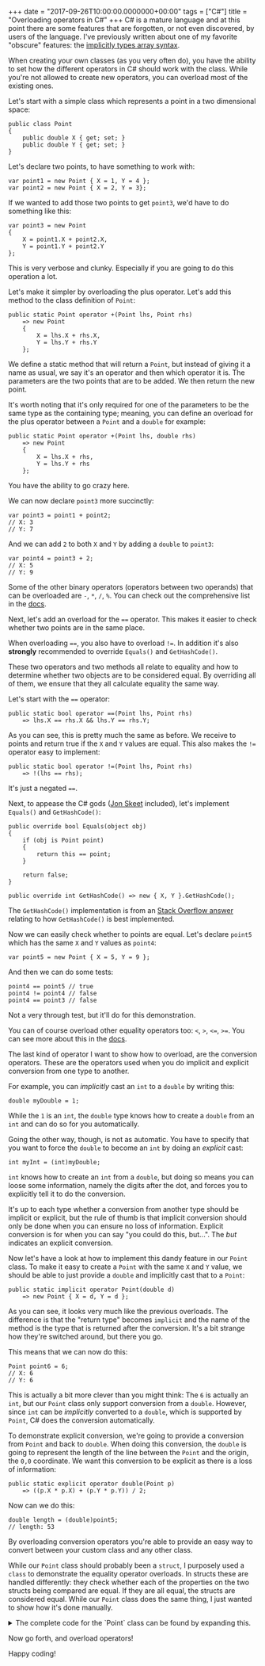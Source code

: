 +++
date = "2017-09-26T10:00:00.0000000+00:00"
tags = ["C#"]
title = "Overloading operators in C#"
+++
C# is a mature language and at this point there are some features that are forgotten, or not even discovered, by users of the language. I've previously written about one of my favorite "obscure" features: the [implicitly types array syntax](/the-underrated-new-in-c/).

When creating your own classes (as you very often do), you have the ability to set how the different operators in C# should work with the class. While you're not allowed to create new operators, you can overload most of the existing ones.

Let's start with a simple class which represents a point in a two dimensional space:

```
public class Point
{
    public double X { get; set; }
    public double Y { get; set; }
}
```

Let's declare two points, to have something to work with:

```
var point1 = new Point { X = 1, Y = 4 };
var point2 = new Point { X = 2, Y = 3};
```

If we wanted to add those two points to get `point3`, we'd have to do something like this:

```
var point3 = new Point
{
    X = point1.X + point2.X,
    Y = point1.Y + point2.Y
};
```

This is very verbose and clunky. Especially if you are going to do this operation a lot.

Let's make it simpler by overloading the plus operator. Let's add this method to the class definition of `Point`:

```
public static Point operator +(Point lhs, Point rhs)
    => new Point
    {
        X = lhs.X + rhs.X,
        Y = lhs.Y + rhs.Y
    };
```

We define a static method that will return a `Point`, but instead of giving it a name as usual, we say it's an operator and then which operator it is. The parameters are the two points that are to be added. We then return the new point.

It's worth noting that it's only required for one of the parameters to be the same type as the containing type; meaning, you can define an overload for the plus operator between a `Point` and a `double` for example:

```
public static Point operator +(Point lhs, double rhs)
    => new Point
    {
    	X = lhs.X + rhs,
    	Y = lhs.Y + rhs
    };
```

You have the ability to go crazy here.

We can now declare `point3` more succinctly:

```
var point3 = point1 + point2;
// X: 3
// Y: 7
```

And we can add `2` to both `X` and `Y` by adding a `double` to `point3`:

```
var point4 = point3 + 2;
// X: 5
// Y: 9
```

Some of the other binary operators (operators between two operands) that can be overloaded are `-`, `*`, `/`, `%`. You can check out the comprehensive list in the [docs](https://docs.microsoft.com/en-us/dotnet/csharp/programming-guide/statements-expressions-operators/overloadable-operators).

Next, let's add an overload for the `==` operator. This makes it easier to check whether two points are in the same place.

When overloading `==`, you also have to overload `!=`. In addition it's also **strongly** recommended to override `Equals()` and `GetHashCode()`. 

These two operators and two methods all relate to equality and how to determine whether two objects are to be considered equal. By overriding all of them, we ensure that they all calculate equality the same way.

Let's start with the `==` operator:

```
public static bool operator ==(Point lhs, Point rhs)
    => lhs.X == rhs.X && lhs.Y == rhs.Y;
```

As you can see, this is pretty much the same as before. We receive to points and return true if the `X` and `Y` values are equal. This also makes the `!=` operator easy to implement:

```
public static bool operator !=(Point lhs, Point rhs)
    => !(lhs == rhs);
```

It's just a negated `==`.

Next, to appease the C# gods ([Jon Skeet](https://www.quora.com/Who-is-Jon-Skeet-and-how-did-he-become-famous-on-Stack-Overflow) included), let's implement `Equals()` and `GetHashCode()`:

```
public override bool Equals(object obj)
{
    if (obj is Point point)
    {
        return this == point;
    }

    return false;
}

public override int GetHashCode() => new { X, Y }.GetHashCode();
```

The `GetHashCode()` implementation is from an [Stack Overflow answer](https://stackoverflow.com/a/4630550/1339804) relating to how `GetHashCode()` is best implemented.

Now we can easily check whether to points are equal. Let's declare `point5` which has the same `X` and `Y` values as `point4`:

```
var point5 = new Point { X = 5, Y = 9 };
```

And then we can do some tests:

```
point4 == point5 // true
point4 != point4 // false
point4 == point3 // false
```

Not a very through test, but it'll do for this demonstration.

You can of course overload other equality operators too: `<`, `>`, `<=`, `>=`. You can see more about this in the [docs](https://docs.microsoft.com/en-us/dotnet/csharp/programming-guide/statements-expressions-operators/overloadable-operators).

The last kind of operator I want to show how to overload, are the conversion operators. These are the operators used when you do implicit and explicit conversion from one type to another.

For example, you can *implicitly* cast an `int` to a `double` by writing this:

```
double myDouble = 1;
```

While the `1` is an `int`, the `double` type knows how to create a `double` from an `int` and can do so for you automatically.

Going the other way, though, is not as automatic. You have to specify that you want to force the `double` to become an `int` by doing an *explicit* cast:

```
int myInt = (int)myDouble;
```

`int` knows how to create an `int` from a `double`, but doing so means you can loose some information, namely the digits after the dot, and forces you to explicitly tell it to do the conversion.

It's up to each type whether a conversion from another type should be implicit or explicit, but the rule of thumb is that implicit conversion should only be done when you can ensure no loss of information. Explicit conversion is for when you can say "you could do this, but...". The *but* indicates an explicit conversion.

Now let's have a look at how to implement this dandy feature in our `Point` class. To make it easy to create a `Point` with the same `X` and `Y` value, we should be able to just provide a `double` and implicitly cast that to a `Point`:

```
public static implicit operator Point(double d)
    => new Point { X = d, Y = d };
```

As you can see, it looks very much like the previous overloads. The difference is that the "return type" becomes `implicit` and the name of the method is the type that is returned after the conversion. It's a bit strange how they're switched around, but there you go.

This means that we can now do this:

```
Point point6 = 6;
// X: 6
// Y: 6
```

This is actually a bit more clever than you might think: The `6` is actually an `int`, but our `Point` class only support conversion from a `double`. However, since `int` can be *implicitly* converted to a `double`, which is supported by `Point`, C# does the conversion automatically.

To demonstrate explicit conversion, we're going to provide a conversion from `Point` and back to `double`. When doing this conversion, the `double` is going to represent the length of the line between the `Point` and the origin, the `0,0` coordinate. We want this conversion to be explicit as there is a loss of information:

```
public static explicit operator double(Point p)
    => ((p.X * p.X) + (p.Y * p.Y)) / 2;
```

Now can we do this:

```
double length = (double)point5;
// length: 53
```

By overloading conversion operators you're able to provide an easy way to convert between your custom class and any other class.

While our `Point` class should probably been a `struct`, I purposely used a `class` to demonstrate the equality operator overloads. In structs these are handled differently: they check whether each of the properties on the two structs being compared are equal. If they are all equal, the structs are considered equal. While our `Point` class does the same thing, I just wanted to show how it's done manually.

<details>
  <summary>
The complete code for the `Point` class can be found by expanding this.
  </summary>

```
public class Point
{
    public double X { get; set; }
    public double Y { get; set; }

    // Plus operator overload
    public static Point operator +(Point lhs, Point rhs)
        => new Point
        {
            X = lhs.X + rhs.X,
            Y = lhs.Y + rhs.Y
        };

    public static Point operator +(Point lhs, double rhs)
        => new Point
        {
            X = lhs.X + rhs,
            Y = lhs.Y + rhs
        };

    // Equality operator overload
    public static bool operator ==(Point lhs, Point rhs)
        => lhs.X == rhs.X && lhs.Y == rhs.Y;

    public static bool operator !=(Point lhs, Point rhs)
        => !(lhs == rhs);

    public override bool Equals(object obj)
    {
        if (obj is Point point)
        {
            return this == point;
        }

        return false;
    }

    public override int GetHashCode() => new { X, Y }.GetHashCode();

    // Conversion operator overload
    public static implicit operator Point(double d)
        => new Point { X = d, Y = d };

    public static explicit operator double(Point p)
        => ((p.X * p.X) + (p.Y * p.Y)) / 2;
}
```

</details>

Now go forth, and overload operators!

Happy coding!